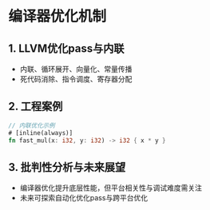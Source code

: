 # 编译器优化机制

## 1. LLVM优化pass与内联

- 内联、循环展开、向量化、常量传播
- 死代码消除、指令调度、寄存器分配

## 2. 工程案例

```rust
// 内联优化示例
# [inline(always)]
fn fast_mul(x: i32, y: i32) -> i32 { x * y }
```

## 3. 批判性分析与未来展望

- 编译器优化提升底层性能，但平台相关性与调试难度需关注
- 未来可探索自动化优化pass与跨平台优化
